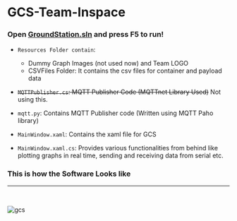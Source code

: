# GCS-Team-Inspace

### Open [GroundStation.sln]([google.com](https://github.com/Ishwarendra/GCS-Team-Inspace/blob/main/GroundStation.sln)) and press F5 to run!

- `Resources Folder contain`:
  - Dummy Graph Images (not used now) and Team LOGO
  - CSVFiles Folder: It contains the csv files for container and payload data

- ~~`MQTTPublisher.cs`: MQTT Publisher Code (MQTTnet Library Used)~~ Not using this.

- `mqtt.py`: Contains MQTT Publisher code (Written using MQTT Paho library)

- `MainWindow.xaml`: Contains the xaml file for GCS

- `MainWindow.xaml.cs`: Provides various functionalities from behind like plotting graphs in real time, sending and receiving data from serial etc.

### This is how the Software Looks like
___
<br>

![gcs](./GCS/Resources/Preview/preview1.jpg)

